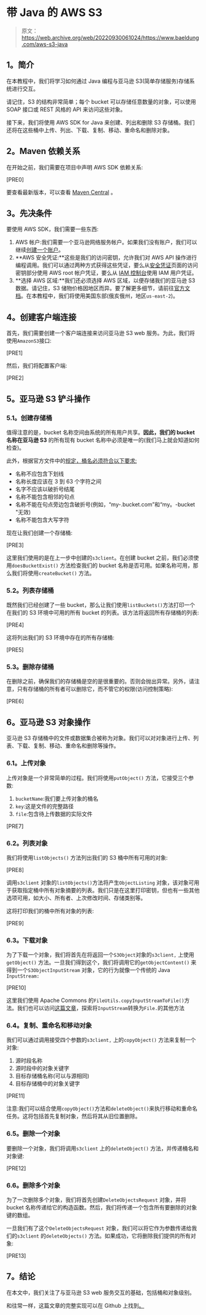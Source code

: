 # 带 Java 的 AWS S3

> 原文：<https://web.archive.org/web/20220930061024/https://www.baeldung.com/aws-s3-java>

## **1。简介**

在本教程中，我们将学习如何通过 Java 编程与亚马逊 S3(简单存储服务)存储系统进行交互。

请记住，S3 的结构非常简单；每个 bucket 可以存储任意数量的对象，可以使用 SOAP 接口或 REST 风格的 API 来访问这些对象。

接下来，我们将使用 AWS SDK for Java 来创建、列出和删除 S3 存储桶。我们还将在这些桶中上传、列出、下载、复制、移动、重命名和删除对象。

## **2。Maven 依赖关系**

在开始之前，我们需要在项目中声明 AWS SDK 依赖关系:

[PRE0]

要查看最新版本，可以查看 [Maven Central](https://web.archive.org/web/20221128105832/https://search.maven.org/classic/#search%7Cga%7C1%7Ca%3A%22aws-java-sdk%22) 。

## **3。先决条件**

要使用 AWS SDK，我们需要一些东西:

1.  AWS 帐户:我们需要一个亚马逊网络服务帐户。如果我们没有账户，我们可以继续[创建一个账户](https://web.archive.org/web/20221128105832/https://portal.aws.amazon.com/gp/aws/developer/registration/index.html)。
2.  **AWS 安全凭证:**这些是我们的访问密钥，允许我们对 AWS API 操作进行编程调用。我们可以通过两种方式获得这些凭证，要么从[安全凭证](https://web.archive.org/web/20221128105832/https://console.aws.amazon.com/iam/home#security_credential)页面的访问密钥部分使用 AWS root 帐户凭证，要么从 [IAM 控制台](https://web.archive.org/web/20221128105832/https://console.aws.amazon.com/iam/home)使用 IAM 用户凭证。
3.  **选择 AWS 区域:**我们还必须选择 AWS 区域，以便存储我们的亚马逊 S3 数据。请记住，S3 储物价格因地区而异。要了解更多细节，请前往[官方文档](https://web.archive.org/web/20221128105832/https://aws.amazon.com/s3/pricing/)。在本教程中，我们将使用美国东部(俄亥俄州，地区`us-east-2`)。

## **4。创建客户端连接**

首先，我们需要创建一个客户端连接来访问亚马逊 S3 web 服务。为此，我们将使用`AmazonS3`接口:

[PRE1]

然后，我们将配置客户端:

[PRE2]

## **5。亚马逊 S3 铲斗操作**

### **5.1。创建存储桶**

值得注意的是，bucket 名称空间由系统的所有用户共享。**因此，我们的 bucket 名称在亚马逊 S3** 的所有现有 bucket 名称中必须是唯一的(我们马上就会知道如何检查)。

此外，根据官方文件中的[规定，桶名必须符合以下要求:](https://web.archive.org/web/20221128105832/https://docs.aws.amazon.com/AWSJavaSDK/latest/javadoc/com/amazonaws/services/s3/AmazonS3.html#createBucket-java.lang.String-)

*   名称不应包含下划线
*   名称长度应该在 3 到 63 个字符之间
*   名字不应该以破折号结尾
*   名称不能包含相邻的句点
*   名称不能在句点旁边包含破折号(例如，“my-.bucket.com”和“my。-bucket "无效)
*   名称不能包含大写字符

现在让我们创建一个存储桶:

[PRE3]

这里我们使用的是在上一步中创建的`s3client`。在创建 bucket 之前，我们必须使用`doesBucketExist()` 方法检查我们的 bucket 名称是否可用。如果名称可用，那么我们将使用`createBucket()` 方法。

### 5.2。列表存储桶

既然我们已经创建了一些 bucket，那么让我们使用`listBuckets()`方法打印一个在我们的 S3 环境中可用的所有 bucket 的列表。该方法将返回所有存储桶的列表:

[PRE4]

这将列出我们的 S3 环境中存在的所有存储桶:

[PRE5]

### 5.3。删除存储桶

在删除之前，确保我们的存储桶是空的是很重要的。否则会抛出异常。另外，请注意，只有存储桶的所有者可以删除它，而不管它的权限(访问控制策略):

[PRE6]

## **6。亚马逊 S3 对象操作**

亚马逊 S3 存储桶中的文件或数据集合被称为对象。我们可以对对象进行上传、列表、下载、复制、移动、重命名和删除等操作。

### **6.1。上传对象**

上传对象是一个非常简单的过程。我们将使用`putObject()` 方法，它接受三个参数:

1.  `bucketName`:我们要上传对象的桶名
2.  `key`:这是文件的完整路径
3.  `file`:包含待上传数据的实际文件

[PRE7]

### 6.2。列表对象

我们将使用`listObjects()` 方法列出我们的 S3 桶中所有可用的对象:

[PRE8]

调用`s3client` 对象的`listObjects()`方法将产生`ObjectListing` 对象，该对象可用于获取指定桶中所有对象摘要的列表。我们只是在这里打印密钥，但也有一些其他选项可用，如大小、所有者、上次修改时间、存储类别等。

这将打印我们的桶中所有对象的列表:

[PRE9]

### 6.3。下载对象

为了下载一个对象，我们将首先在将返回一个`S3Object`对象的`s3client,` 上使用`getObject()` 方法。一旦我们得到这个，我们将调用它的`getObjectContent()` 来得到一个`S3ObjectInputStream` 对象，它的行为就像一个传统的 Java `InputStream:`

[PRE10]

这里我们使用 Apache Commons 的`FileUtils.copyInputStreamToFile()`方法。我们也可以访问[这篇文章](/web/20221128105832/https://www.baeldung.com/convert-input-stream-to-a-file)，探索将`InputStream`转换为`File.`的其他方法

### 6.4。复制、重命名和移动对象

我们可以通过调用接受四个参数的`s3client,` 上的`copyObject()` 方法来复制一个对象:

1.  源时段名称
2.  源时段中的对象关键字
3.  目标存储桶名称(可以与源相同)
4.  目标存储桶中的对象关键字

[PRE11]

注意:我们可以结合使用`copyObject()`方法和`deleteObject()`来执行移动和重命名任务。这将包括首先复制对象，然后将其从旧位置删除。

### **6.5。删除一个对象**

要删除一个对象，我们将调用`s3client` 上的`deleteObject()` 方法，并传递桶名和对象键:

[PRE12]

### **6.6。删除多个对象**

为了一次删除多个对象，我们将首先创建`DeleteObjectsRequest` 对象，并将 bucket 名称传递给它的构造函数。然后，我们将传递一个包含所有要删除的对象键的数组。

一旦我们有了这个`DeleteObjectsRequest` 对象，我们可以将它作为参数传递给我们的`s3client` 的`deleteObjects()` 方法。如果成功，它将删除我们提供的所有对象:

[PRE13]

## **7。结论**

在本文中，我们关注了与亚马逊 S3 web 服务交互的基础，包括桶和对象级别。

和往常一样，这篇文章的完整实现可以在 Github 上找到[。](https://web.archive.org/web/20221128105832/https://github.com/eugenp/tutorials/tree/master/aws-modules/aws-s3)